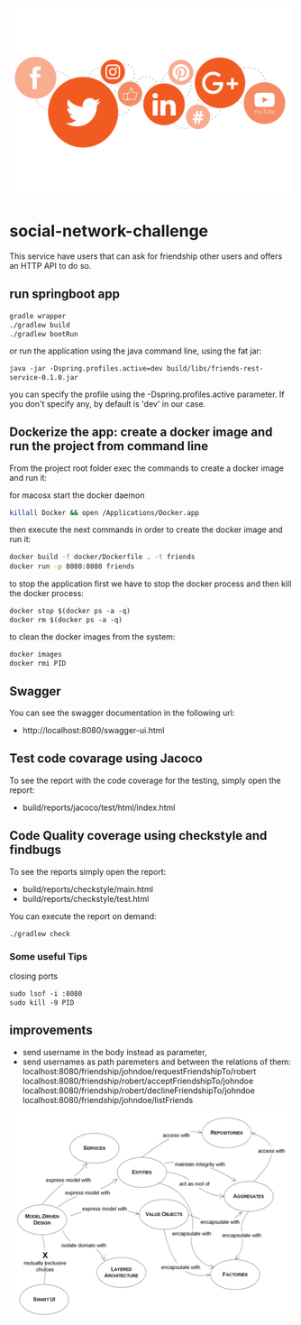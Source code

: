 ![social-networks](./_media/social-networks.png)

# social-network-challenge

This service have users that can ask for friendship other users and offers an HTTP API to do so.

## run springboot app
```
gradle wrapper
./gradlew build
./gradlew bootRun
```

or run the application using the java command line, using the fat jar:
```
java -jar -Dspring.profiles.active=dev build/libs/friends-rest-service-0.1.0.jar
```
you can specify the profile using the -Dspring.profiles.active parameter. If you don't specify any, by default is 'dev' in our case.


## Dockerize the app: create a docker image and run the project from command line
From the project root folder exec the commands to create a docker image and run it:

for macosx start the docker daemon
```bash
killall Docker && open /Applications/Docker.app
```

then execute the next commands in order to create the docker image and run it:
```bash
docker build -f docker/Dockerfile . -t friends
docker run -p 8080:8080 friends
```

to stop the application first we have to stop the docker process and then kill the docker process:
```
docker stop $(docker ps -a -q)
docker rm $(docker ps -a -q)
```

to clean the docker images from the system:
```
docker images
docker rmi PID
``` 

## Swagger
You can see the swagger documentation in the following url:
- http://localhost:8080/swagger-ui.html

## Test code covarage using Jacoco
To see the report with the code coverage for the testing, simply open the report: 
- build/reports/jacoco/test/html/index.html

## Code Quality coverage using checkstyle and findbugs
To see the reports simply open the report: 
- build/reports/checkstyle/main.html
- build/reports/checkstyle/test.html

You can execute the report on demand:
```
./gradlew check
```

### Some useful Tips

closing ports
```
sudo lsof -i :8080
sudo kill -9 PID
```

## improvements

- send username in the body instead as parameter,
- send usernames as path paremeters and between the relations of them: 
localhost:8080/friendship/johndoe/requestFriendshipTo/robert
localhost:8080/friendship/robert/acceptFriendshipTo/johndoe
localhost:8080/friendship/robert/declineFriendshipTo/johndoe
localhost:8080/friendship/johndoe/listFriends



![ddd-building-blocks](./_media/ddd-building-blocks.png)